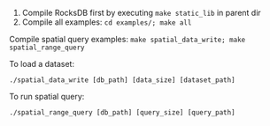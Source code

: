 1. Compile RocksDB first by executing `make static_lib` in parent dir
2. Compile all examples: `cd examples/; make all`

Compile spatial query examples: `make spatial_data_write; make spatial_range_query`

To load a dataset:
```
./spatial_data_write [db_path] [data_size] [dataset_path]
```

To run spatial query:
```
./spatial_range_query [db_path] [query_size] [query_path]
```
